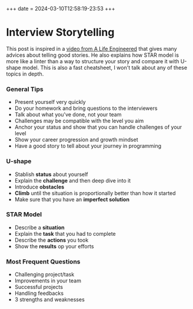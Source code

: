+++
date = 2024-03-10T12:58:19-23:53
+++
# Interview Storytelling
This post is inspired in a [video from A Life Engineered](https://www.youtube.com/watch?v=hU6BVxtGd5g) that gives many advices about telling good stories. He also explains how STAR model is more like a linter than a way to structure your story and compare it with U-shape model. This is also a fast cheatsheet, I won't talk about any of these topics in depth.

### General Tips
- Present yourself very quickly
- Do your homework and bring questions to the interviewers
- Talk about what you've done, not your team
- Challenges may be compatible with the level you aim
- Anchor your status and show that you can handle challenges of your level
- Show your career progression and growth mindset
- Have a good story to tell about your journey in programming

### U-shape
- Stablish **status** about yourself
- Explain the **challenge** and then deep dive into it
- Introduce **obstacles**
- **Climb** until the situation is proportionally better than how it started
- Make sure that you have an **imperfect solution**

### STAR Model
- Describe a **situation**
- Explain the **task** that you had to complete
- Describe the **actions** you took
- Show the **results** op your efforts

### Most Frequent Questions
- Challenging project/task
- Improvements in your team
- Successful projects
- Handling feedbacks
- 3 strengths and weaknesses
